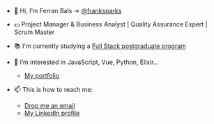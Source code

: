 - 👋 Hi, I’m Ferran Bals -> [@franksparks](https://github.com/franksparks)

- 💵 Project Manager & Business Analyst | Quality Assurance Expert | Scrum Master

- 📚 I'm currently studying a [Full Stack postgraduate program](https://www.talent.upc.edu/cat/estudis/formacio/curs/304800/postgrau-full-stack-web-technologies/)

- 👀 I’m interested in JavaScript, Vue, Python, Elixir...
  - [My portfolio](https://ferranbals.vercel.app/)

- 📫 This is how to reach me:
  - [Drop me an email](mailto:ferranbals@gmail.com)
  - [My LinkedIn profile](https://www.linkedin.com/in/fbals/) 

<!---
franksparks/franksparks is a ✨ special ✨ repository because its `README.md` (this file) appears on your GitHub profile.
You can click the Preview link to take a look at your changes.
--->
